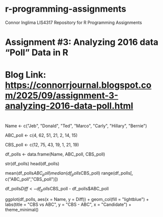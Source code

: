 # r-programming-assignments
Connor Inglima
LIS4317
Repository for R Programming Assignments

# Assignment #3: Analyzing 2016 data “Poll” Data in R
# Blog Link: https://connorrjournal.blogspot.com/2025/09/assignment-3-analyzing-2016-data-poll.html
#
Name <- c("Jeb", "Donald", "Ted", "Marco", "Carly", "Hillary", "Bernie")

ABC_poll <- c(4, 62, 51, 21, 2, 14, 15)

CBS_poll <- c(12, 75, 43, 19, 1, 21, 19)

df_polls <- data.frame(Name, ABC_poll, CBS_poll)

str(df_polls)
head(df_polls)

mean(df_polls$ABC_poll)
median(df_polls$CBS_poll)
range(df_polls[, c("ABC_poll","CBS_poll")])

df_polls$Diff <- df_polls$CBS_poll - df_polls$ABC_poll

ggplot(df_polls, aes(x = Name, y = Diff)) +
  geom_col(fill = "lightblue") +
  labs(title = "CBS vs ABC",
       y = "CBS - ABC",
       x = "Candidate") +
  theme_minimal()

